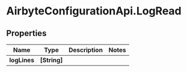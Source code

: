 # AirbyteConfigurationApi.LogRead

## Properties

Name | Type | Description | Notes
------------ | ------------- | ------------- | -------------
**logLines** | **[String]** |  | 


